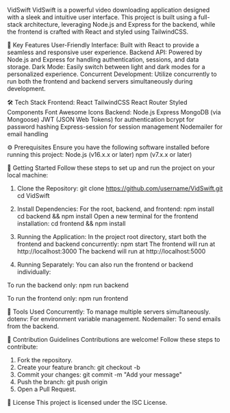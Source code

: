 VidSwift
VidSwift is a powerful video downloading application designed with a sleek and intuitive user interface. This project is built using a full-stack architecture, leveraging Node.js and Express for the backend, while the frontend is crafted with React and styled using TailwindCSS.

🌟 Key Features
User-Friendly Interface: Built with React to provide a seamless and responsive user experience.
Backend API: Powered by Node.js and Express for handling authentication, sessions, and data storage.
Dark Mode: Easily switch between light and dark modes for a personalized experience.
Concurrent Development: Utilize concurrently to run both the frontend and backend servers simultaneously during development.

🛠️ Tech Stack
Frontend:
React
TailwindCSS
React Router
Styled Components
Font Awesome Icons
Backend:
Node.js
Express
MongoDB (via Mongoose)
JWT (JSON Web Tokens) for authentication
bcrypt for password hashing
Express-session for session management
Nodemailer for email handling

⚙️ Prerequisites
Ensure you have the following software installed before running this project:
Node.js (v16.x.x or later)
npm (v7.x.x or later)

🚀 Getting Started
Follow these steps to set up and run the project on your local machine:
1. Clone the Repository:
git clone https://github.com/username/VidSwift.git
cd VidSwift

2. Install Dependencies:
For the root, backend, and frontend:
npm install
cd backend && npm install
Open a new terminal for the frontend installation:
cd frontend && npm install

3. Running the Application:
In the project root directory, start both the frontend and backend concurrently:
npm start
The frontend will run at http://localhost:3000
The backend will run at http://localhost:5000

4. Running Separately:
You can also run the frontend or backend individually:

To run the backend only:
npm run backend

To run the frontend only:
npm run frontend

🔧 Tools Used
Concurrently: To manage multiple servers simultaneously.
dotenv: For environment variable management.
Nodemailer: To send emails from the backend.

🤝 Contribution Guidelines
Contributions are welcome! Follow these steps to contribute:
1. Fork the repository.
2. Create your feature branch:
git checkout -b <feature-branch>
3. Commit your changes:
git commit -m "Add your message"
4. Push the branch:
git push origin <feature-branch>
5. Open a Pull Request.

📜 License
This project is licensed under the ISC License.